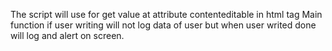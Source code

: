The script will use for get value at attribute contenteditable in html tag 
Main function
if user writing will not log data of user but when user writed done will log and alert on screen.

